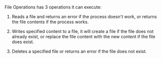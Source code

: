 File Operations has 3 operations it can execute: 

1. Reads a file and returns an error if the process doesn't work, or returns the file contents if the process works.

2. Writes specified content to a file, it will create a file if the file does not already exist,
or replace the file content with the new content if the file does exist.

3. Deletes a specified file or returns an error if the file does not exist.